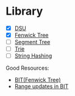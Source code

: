 # Library

- [x] [DSU](DSU.cpp)
- [x] [Fenwick Tree](Fenwick-Tree.cpp)
- [ ] [Segment Tree](Segment-Tree.cpp)
- [ ] [Trie](Trie.cpp)
- [ ] [String Hashing](String-Hashing.cpp)

Good Resources:
- [BIT(Fenwick Tree)](https://cp-algorithms.com/data_structures/fenwick.html#3-range-updates-and-range-queries)
- [Range updates in BIT](https://stackoverflow.com/questions/27875691/need-a-clear-explanation-of-range-updates-and-range-queries-binary-indexed-tree/27877427#27877427)
